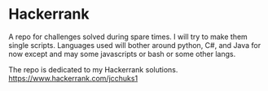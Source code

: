 # Hackerrank
 
A repo for challenges solved during spare times.
I will try to make them single scripts.
Languages used will bother around python, C#, and Java for now except and may some
javascripts or bash or some other langs.

The repo is dedicated to my Hackerrank solutions.
https://www.hackerrank.com/jcchuks1
